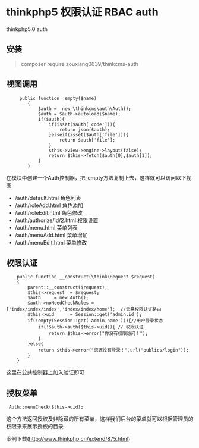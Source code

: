 # thinkphp5 权限认证 RBAC auth
thinkphp5.0 auth
## 安装
> composer require zouxiang0639/thinkcms-auth


## 视图调用
~~~
     public function _empty($name)
        {
            $auth =  new \thinkcms\auth\Auth();
            $auth = $auth->autoload($name);
            if($auth){
                if(isset($auth['code'])){
                    return json($auth);
                }elseif(isset($auth['file'])){
                    return $auth['file'];
                }
                $this->view->engine->layout(false);
                return $this->fetch($auth[0],$auth[1]);
            }
        }
~~~
在模块中创建一个Auth控制器，把_empty方法复制上去，这样就可以访问以下视图

* /auth/default.html        角色列表 
* /auth/roleAdd.html        角色添加
* /auth/roleEdit.html       角色修改
* /auth/authorize/id/2.html 权限设置
* /auth/menu.html           菜单列表
* /auth/menuAdd.html        菜单增加
* /auth/menuEdit.html       菜单修改

## 权限认证
~~~
    public function __construct(\think\Request $request)
    {
        parent::__construct($request);
        $this->request  = $request;
        $auth     = new Auth();
        $auth->noNeedCheckRules = ['index/index/index','index/index/home'];  //无需权限认证路由  
        $this->uid      = Session::get('admin.id');
        if(!empty(Session::get('admin.name'))){//用户登录状态
            if(!$auth->auth($this->uid)){ // 权限认证
                return $this->error("你没有权限访问！");
            }
        }else{
            return $this->error("您还没有登录！",url("publics/login"));
        }
    }
~~~

这里在公共控制器上加入验证即可

## 授权菜单
~~~
 Auth::menuCheck($this->uid);
~~~
这个方法返回授权及非隐藏的所有菜单，这样我们后台的菜单就可以根据管理员的权限来来展示授权的目录 

案例下载(http://www.thinkphp.cn/extend/875.html)
